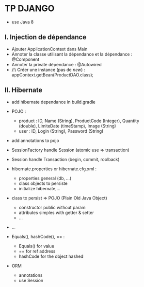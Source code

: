 # TP DJANGO

+ use Java 8

## I. Injection de dépendance
+ Ajouter ApplicationContext dans Main
+ Annoter la classe utilisant la dépendance et la dépendance : @Component
+ Annoter la private dépendance : @Autowired
+ /!\ Créer une instance (pas de *new*) : appContext.getBean(ProductDAO.class);

## II. Hibernate
+ add hibernate dependance in build.gradle
+ POJO :
    + product : ID, Name (String), ProductCode (Integer), Quantity (double), LimiteDate (timeStamp), Image (String)
    + user : ID, Login (String), Password (String)
+ add annotations to pojo


+ SessionFactory handle Session (atomic use => transaction)
+ Session handle Transaction (begin, commit, roolback)
+ hibernate.properties or hibernate.cfg.xml :
    + properties general (db, ...)
    + class objects to persiste
    + initialize hibernate,...
+ class to persist => POJO (Plain Old Java Object)
    + constructor public without param
    + attributes simples with getter & setter
    + ...
+ ...
+ Equals(), hashCode(), == :
    + Equals() for value
    + == for ref address
    + hashCode for the object hashed
+ ORM
    + annotations
    + use Session